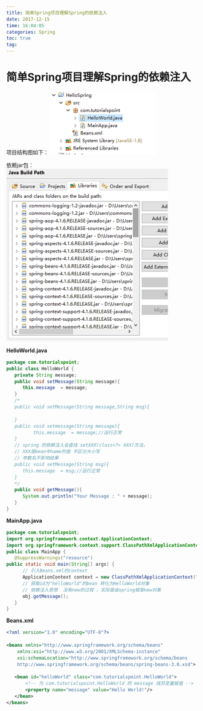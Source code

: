 ```yaml
---
title: 简单Spring项目理解Spring的依赖注入
date: 2017-12-15
time: 16:04:05
categories: Spring
toc: true
tag: 
---
```

</p>

# 简单Spring项目理解Spring的依赖注入

项目结构图如下：
![](https://github.com/tucaoxingren/ProgramingNote/raw/master/img/简单Spring项目结构图.png)

依赖jar包：
![](https://github.com/tucaoxingren/ProgramingNote/raw/master/img/简单Spring项目jar包.png)

**HelloWorld.java**
```java
package com.tutorialspoint;
public class HelloWorld {
   private String message;
   public void setMessage(String message){
      this.message  = message;
   }
   /*
   public void setMessage(String message,String msg){

   }
   public void setmessage(String message){
          this.message  = message;//运行正常
   }
   // spring 的依赖注入会查找 setXXX(class<?> XXX)方法，
   // XXX是bean中name的值 不区分大小写 
   // 参数名不影响结果
   public void setMessage(String msg){
      this.message  = msg;//运行正常
   }
   */
   public void getMessage(){
      System.out.println("Your Message : " + message);
   }
}
```
**MainApp.java**
```java
package com.tutorialspoint;
import org.springframework.context.ApplicationContext;
import org.springframework.context.support.ClassPathXmlApplicationContext;
public class MainApp {
   @SuppressWarnings("resource")
public static void main(String[] args) {
      // 引入Beans.xml的context
      ApplicationContext context = new ClassPathXmlApplicationContext("Beans.xml");
      // 获取id为"helloWorld"的bean 转化为HelloWorld对象
      // 依赖注入思想  没有new的过程 ，实际是由spring框架new对象
      obj.getMessage();
   }
}
```
**Beans.xml**
```xml
<?xml version="1.0" encoding="UTF-8"?>

<beans xmlns="http://www.springframework.org/schema/beans"
    xmlns:xsi="http://www.w3.org/2001/XMLSchema-instance"
    xsi:schemaLocation="http://www.springframework.org/schema/beans
    http://www.springframework.org/schema/beans/spring-beans-3.0.xsd">

   <bean id="helloWorld" class="com.tutorialspoint.HelloWorld">
       <!-- 为 com.tutorialspoint.HelloWorld 的 message 成员变量赋值 -->
       <property name="message" value="Hello World!"/>
   </bean>
</beans>
```